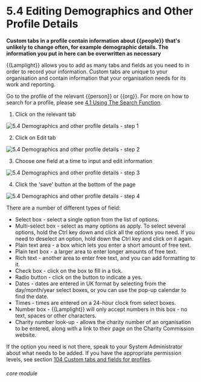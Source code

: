 # 5.4 Editing Demographics and Other Profile Details

**Custom tabs in a profile contain information about {{people}} that's unlikely to change often, for example demographic details. The information you put in here can be overwritten as necessary**

{{Lamplight}} allows you to add as many tabs and fields as you need to in order to record your information. Custom tabs are unique to your organisation and contain information that your organisation needs for its work and reporting. 

Go to the profile of the relevant {{person}} or {{org}}. For more on how to search for a profile, please see [4.1 Using The Search Function](/help/index/p/4.1). 


1. Click on the relevant tab

![5.4 Demographics and other profile details - step 1](5.4_Demographics_and_other_profile_details_im_1.png)

2. Click on Edit tab

![5.4 Demographics and other profile details - step 2](5.4_Demographics_and_other_profile_details_im_2.png)

3. Choose one field at a time to input and edit information

![5.4 Demographics and other profile details - step 3](5.4_Demographics_and_other_profile_details_im_3.png)

4. Click the &#039;save&#039; button at the bottom of the page

![5.4 Demographics and other profile details - step 4](5.4_Demographics_and_other_profile_details_im_4.png)

There are a number of different types of field:
- Select box - select a single option from the list of options.
- Multi-select box - select as many options as apply. To select several options, hold the Ctrl key down and click all the options you need. If you need to deselect an option, hold down the Ctrl key and click on it again. 
- Plain text area - a box which lets you enter a short amount of free text.
- Plain text box - a larger area to enter longer amounts of free text.
- Rich text - another area to enter free text, and you can add formatting to it.
- Check box - click on the box to fill in a tick.
- Radio button - click on the button to indicate a yes.
- Dates - dates are entered in UK format by selecting from the day/month/year select boxes, or you can use the pop-up calendar to find the date.
- Times - times are entered on a 24-hour clock from select boxes.
- Number box - {{Lamplight}} will only accept numbers in this box - no text, spaces or other characters.
- Charity number look-up - allows the charity number of an organisation to be entered, along with a link to their page on the Charity Commission website.

If the option you need is not there, speak to your System Administrator about what needs to be added. If you have the appropriate permission levels, see section [104 Custom tabs and fields for profiles](/help/index/p/104). 



###### core module
